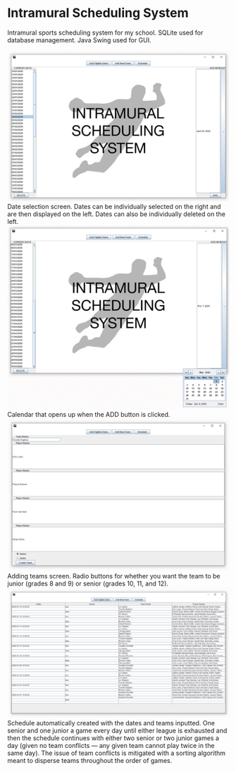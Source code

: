 # Intramural Scheduling System

Intramural sports scheduling system for my school. SQLite used for database management. Java Swing used for GUI.

![Screenshot 1](sc-1-3.png)
Date selection screen. Dates can be individually selected on the right and are then displayed on the left. Dates can also be individually deleted on the left.
![Screenshot 2](sc-2.png)
Calendar that opens up when the ADD button is clicked.
![Screenshot 3](sc-3.png)
Adding teams screen. Radio buttons for whether you want the team to be junior (grades 8 and 9) or senior (grades 10, 11, and 12).
![Screenshot 4](sc-4.png)
Schedule automatically created with the dates and teams inputted. One senior and one junior a game every day until either league is exhausted and then the schedule continues with either two senior or two junior games a day (given no team conflicts — any given team cannot play twice in the same day). The issue of team conflicts is mitigated with a sorting algorithm meant to disperse teams throughout the order of games.
